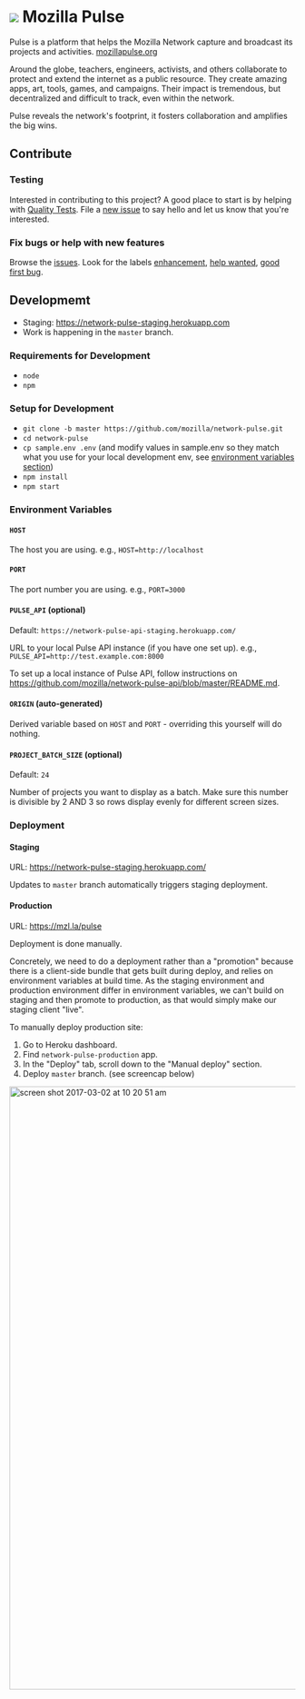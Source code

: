 # <img src="https://github.com/mozilla/network-pulse/blob/gh-pages/favicon.png?raw=true" /> Mozilla Pulse

Pulse is a platform that helps the Mozilla Network capture and broadcast its projects and activities. [mozillapulse.org](https://www.mozillapulse.org/featured)

Around the globe, teachers, engineers, activists, and others collaborate to protect and extend the internet as a public resource. They create amazing apps, art, tools, games, and campaigns. Their impact is tremendous, but decentralized and difficult to track, even within the network.

Pulse reveals the network's footprint, it fosters collaboration and amplifies the big wins.


## Contribute

### Testing

Interested in contributing to this project? A good place to start is by helping with [Quality Tests](https://github.com/mozilla/network-pulse/wiki/Quality-Tests). File a [new issue](https://github.com/mozilla/network-pulse/issues) to say hello and let us know that you're interested.  

### Fix bugs or help with new features 

Browse the [issues](https://github.com/mozilla/network-pulse/issues). Look for the labels [enhancement](https://github.com/mozilla/network-pulse/labels/enhancement), [help wanted](https://github.com/mozilla/network-pulse/labels/help%20wanted), [good first bug](https://github.com/mozilla/network-pulse/labels/good%20first%20bug).


## Developmemt

- Staging: https://network-pulse-staging.herokuapp.com
- Work is happening in the `master` branch.

### Requirements for Development

- `node`
- `npm`

### Setup for Development

- `git clone -b master https://github.com/mozilla/network-pulse.git`
- `cd network-pulse`
- `cp sample.env .env` (and modify values in sample.env so they match what you use for your local development env, see [environment variables section](https://github.com/mozilla/network-pulse#environment-variables))
- `npm install`
- `npm start`

### Environment Variables

#### `HOST`

The host you are using. e.g., `HOST=http://localhost`

#### `PORT`

The port number you are using. e.g., `PORT=3000`

#### `PULSE_API` (optional)

Default: `https://network-pulse-api-staging.herokuapp.com/`

URL to your local Pulse API instance (if you have one set up). e.g., `PULSE_API=http://test.example.com:8000`

To set up a local instance of Pulse API, follow instructions on https://github.com/mozilla/network-pulse-api/blob/master/README.md.

#### `ORIGIN` (auto-generated)

Derived variable based on `HOST` and `PORT` - overriding this yourself will do nothing.

#### `PROJECT_BATCH_SIZE` (optional)

Default: `24`

Number of projects you want to display as a batch. Make sure this number is divisible by 2 AND 3 so rows display evenly for different screen sizes.

### Deployment

#### Staging

URL: https://network-pulse-staging.herokuapp.com/

Updates to `master` branch automatically triggers staging deployment.

#### Production

URL: https://mzl.la/pulse

Deployment is done manually.

Concretely, we need to do a deployment rather than a "promotion" because there is a client-side bundle that gets built during deploy, and relies on environment variables at build time. As the staging environment and production environment differ in environment variables, we can't build on staging and then promote to production, as that would simply make our staging client "live".

To manually deploy production site:

1. Go to Heroku dashboard.
2. Find `network-pulse-production` app.
3. In the "Deploy" tab, scroll down to the "Manual deploy" section.
4. Deploy `master` branch. (see screencap below)
<img width="1062" alt="screen shot 2017-03-02 at 10 20 51 am" src="https://cloud.githubusercontent.com/assets/2896608/23521344/68f4d750-ff33-11e6-9ff4-e669ffa938f7.png">





